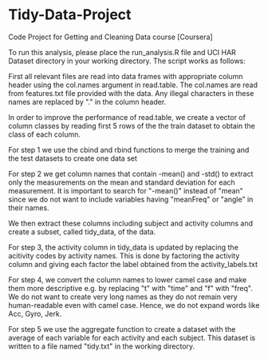 Tidy-Data-Project
=================

Code Project for Getting and Cleaning Data course [Coursera]

To run this analysis, please place the run_analysis.R file and UCI HAR Dataset
directory in your working directory. The script works as follows:

First all relevant files are read into data frames with appropriate column header
using the col.names argument in read.table. The col.names are read from 
features.txt file provided with the data. Any illegal characters in these names 
are replaced by "." in the column header.

In order to improve the performance of read.table, we create a vector of column 
classes by reading first 5 rows of the the train dataset to obtain the class 
of each column.

For step 1 we use the cbind and rbind functions to merge the training and the 
test datasets to create one data set

For step 2 we get column names that contain -mean() and -std() to extract only 
the measurements on the mean and standard deviation for each measurement. It is
important to search for "-mean()" instead of "mean" since we do not want to
include variables having "meanFreq" or "angle" in their names.

We then extract these columns including subject and activity columns and create
a subset, called tidy_data, of the data.

For step 3, the activity column in tidy_data is updated by replacing the acitivity 
codes by activity names. This is done by factoring the activity column and 
giving each factor the label obtained from the activity_labels.txt

For step 4, we convert the column names to lower camel case and make them more
descriptive e.g. by replacing "t" with "time" and "f" with "freq". We do not want
to create very long names as they do not remain very human-readable even with 
camel case. Hence, we do not expand words like Acc, Gyro, Jerk.

For step 5 we use the aggregate function to create a dataset with the average of
each variable for each activity and each subject. This dataset is written to a
file named "tidy.txt" in the working directory.

